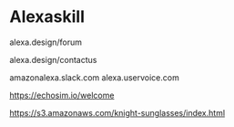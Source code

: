# Alexaskill

alexa.design/forum

alexa.design/contactus

amazonalexa.slack.com
alexa.uservoice.com

https://echosim.io/welcome

https://s3.amazonaws.com/knight-sunglasses/index.html
